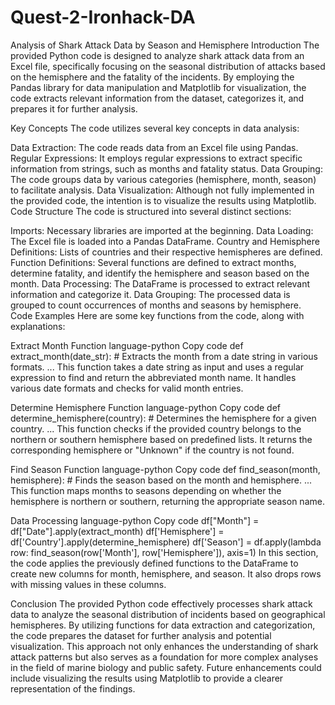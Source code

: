 # Quest-2-Ironhack-DA
Analysis of Shark Attack Data by Season and Hemisphere
Introduction
The provided Python code is designed to analyze shark attack data from an Excel file, specifically focusing on the seasonal distribution of attacks based on the hemisphere and the fatality of the incidents. By employing the Pandas library for data manipulation and Matplotlib for visualization, the code extracts relevant information from the dataset, categorizes it, and prepares it for further analysis.

Key Concepts
The code utilizes several key concepts in data analysis:

Data Extraction: The code reads data from an Excel file using Pandas.
Regular Expressions: It employs regular expressions to extract specific information from strings, such as months and fatality status.
Data Grouping: The code groups data by various categories (hemisphere, month, season) to facilitate analysis.
Data Visualization: Although not fully implemented in the provided code, the intention is to visualize the results using Matplotlib.
Code Structure
The code is structured into several distinct sections:

Imports: Necessary libraries are imported at the beginning.
Data Loading: The Excel file is loaded into a Pandas DataFrame.
Country and Hemisphere Definitions: Lists of countries and their respective hemispheres are defined.
Function Definitions: Several functions are defined to extract months, determine fatality, and identify the hemisphere and season based on the month.
Data Processing: The DataFrame is processed to extract relevant information and categorize it.
Data Grouping: The processed data is grouped to count occurrences of months and seasons by hemisphere.
Code Examples
Here are some key functions from the code, along with explanations:

Extract Month Function
language-python
 Copy code
def extract_month(date_str):
    # Extracts the month from a date string in various formats.
    ...
This function takes a date string as input and uses a regular expression to find and return the abbreviated month name. It handles various date formats and checks for valid month entries.

Determine Hemisphere Function
language-python
 Copy code
def determine_hemisphere(country):
    # Determines the hemisphere for a given country.
    ...
This function checks if the provided country belongs to the northern or southern hemisphere based on predefined lists. It returns the corresponding hemisphere or "Unknown" if the country is not found.

Find Season Function
language-python
 Copy code
def find_season(month, hemisphere):
    # Finds the season based on the month and hemisphere.
    ...
This function maps months to seasons depending on whether the hemisphere is northern or southern, returning the appropriate season name.

Data Processing
language-python
 Copy code
df["Month"] = df["Date"].apply(extract_month)
df['Hemisphere'] = df['Country'].apply(determine_hemisphere)
df['Season'] = df.apply(lambda row: find_season(row['Month'], row['Hemisphere']), axis=1)
In this section, the code applies the previously defined functions to the DataFrame to create new columns for month, hemisphere, and season. It also drops rows with missing values in these columns.

Conclusion
The provided Python code effectively processes shark attack data to analyze the seasonal distribution of incidents based on geographical hemispheres. By utilizing functions for data extraction and categorization, the code prepares the dataset for further analysis and potential visualization. This approach not only enhances the understanding of shark attack patterns but also serves as a foundation for more complex analyses in the field of marine biology and public safety. Future enhancements could include visualizing the results using Matplotlib to provide a clearer representation of the findings.

